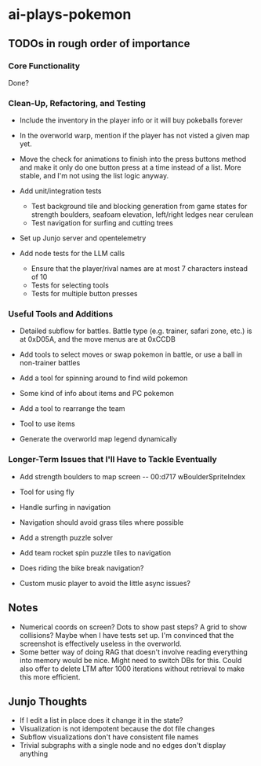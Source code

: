 # ai-plays-pokemon

## TODOs in rough order of importance

### Core Functionality
Done?

### Clean-Up, Refactoring, and Testing
* Include the inventory in the player info or it will buy pokeballs forever
* In the overworld warp, mention if the player has not visted a given map yet.
* Move the check for animations to finish into the press buttons method and make it only do one button press at a time instead of a list. More stable, and I'm not using the list logic anyway.

* Add unit/integration tests
    * Test background tile and blocking generation from game states for strength boulders, seafoam elevation, left/right ledges near cerulean
    * Test navigation for surfing and cutting trees

* Set up Junjo server and opentelemetry

* Add node tests for the LLM calls
    * Ensure that the player/rival names are at most 7 characters instead of 10
    * Tests for selecting tools
    * Tests for multiple button presses

### Useful Tools and Additions
* Detailed subflow for battles. Battle type (e.g. trainer, safari zone, etc.) is at 0xD05A, and the move menus are at 0xCCDB
* Add tools to select moves or swap pokemon in battle, or use a ball in non-trainer battles

* Add a tool for spinning around to find wild pokemon
* Some kind of info about items and PC pokemon
* Add a tool to rearrange the team
* Tool to use items
* Generate the overworld map legend dynamically

### Longer-Term Issues that I'll Have to Tackle Eventually
* Add strength boulders to map screen -- 00:d717 wBoulderSpriteIndex
* Tool for using fly
* Handle surfing in navigation
* Navigation should avoid grass tiles where possible
* Add a strength puzzle solver
* Add team rocket spin puzzle tiles to navigation
* Does riding the bike break navigation?

* Custom music player to avoid the little async issues?

## Notes
* Numerical coords on screen? Dots to show past steps? A grid to show collisions? Maybe when I have tests set up. I'm convinced that the screenshot is effectively useless in the overworld.
* Some better way of doing RAG that doesn't involve reading everything into memory would be nice. Might need to switch DBs for this. Could also offer to delete LTM after 1000 iterations without retrieval to make this more efficient.

## Junjo Thoughts
* If I edit a list in place does it change it in the state?
* Visualization is not idempotent because the dot file changes
* Subflow visualizations don't have consistent file names
* Trivial subgraphs with a single node and no edges don't display anything
